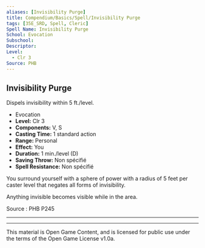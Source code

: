```yaml
---
aliases: [Invisibility Purge]
title: Compendium/Basics/Spell/Invisibility Purge
tags: [35E_SRD, Spell, Cleric]
Spell Name: Invisibility Purge
School: Evocation
Subschool: 
Descriptor: 
Level:
  - Clr 3
Source: PHB
---
```



## Invisibility Purge

Dispels invisibility within 5 ft./level.

*   Evocation
*   **Level:** Clr 3
*   **Components:** V, S
*   **Casting Time:** 1 standard action
*   **Range:** Personal
*   **Effect:** You
*   **Duration:** 1 min./level (D)
*   **Saving Throw:** Non spécifié
*   **Spell Resistance:** Non spécifié

<p>You surround yourself with a sphere of power with a radius of 5 feet per caster level that negates all forms of invisibility.</p><p>Anything invisible becomes visible while in the area.</p>

Source : PHB P245

---

---

This material is Open Game Content, and is licensed for public use under
the terms of the Open Game License v1.0a.
